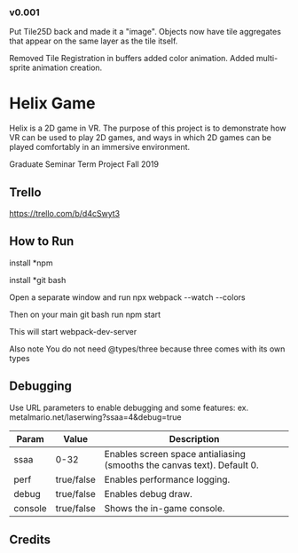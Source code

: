 
### v0.001
Put Tile25D back and made it a "image". Objects now have tile aggregates that appear on the same layer as the tile itself.

Removed Tile Registration in buffers
added color animation.
Added multi-sprite animation creation.

# Helix Game
Helix is a 2D game in VR.  The purpose of this project is to demonstrate how VR can be used to play 2D games, and ways in which 2D games can be played comfortably in an immersive environment.

Graduate Seminar Term Project Fall 2019

## Trello
https://trello.com/b/d4cSwyt3

## How to Run
install *npm

install *git bash

Open a separate window and run npx webpack --watch --colors

Then on your main git bash run npm start

This will start webpack-dev-server

Also note You do not need @types/three because three comes with its own types


## Debugging

Use URL parameters to enable debugging and some features: ex. metalmario.net/laserwing?ssaa=4&debug=true

Param         | Value         | Description
------------- | ------------- | ------------- 
ssaa          | 0-32          | Enables screen space antialiasing (smooths the canvas text).  Default 0.
perf          | true/false    | Enables performance logging.
debug         | true/false    | Enables debug draw.
console       | true/false    | Shows the in-game console.

## Credits



